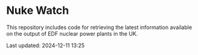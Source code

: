 # Nuke Watch

This repository includes code for retrieving the latest information available on the output of EDF nuclear power plants in the UK.

Last updated: 2024-12-11 13:25